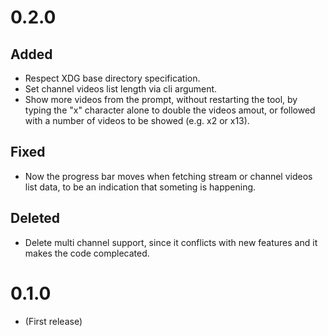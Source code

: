 # 0.2.0
## Added
- Respect XDG base directory specification.
- Set channel videos list length via cli argument.
- Show more videos from the prompt, without restarting the tool, by typing the "x" character alone to double the videos amout, or followed with a number of videos to be showed (e.g. x2 or x13).
## Fixed
- Now the progress bar moves when fetching stream or channel videos list data, to be an indication that someting is happening.
## Deleted
- Delete multi channel support, since it conflicts with new features and it makes the code complecated.

# 0.1.0
- (First release)


